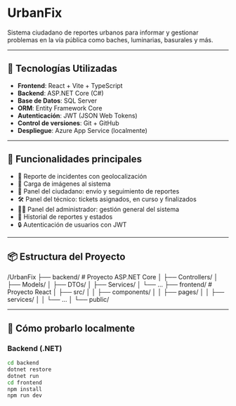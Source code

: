 # UrbanFix

Sistema ciudadano de reportes urbanos para informar y gestionar problemas en la vía pública como baches, luminarias, basurales y más.

---

## 🚀 Tecnologías Utilizadas

- **Frontend**: React + Vite + TypeScript
- **Backend**: ASP.NET Core (C#)
- **Base de Datos**: SQL Server
- **ORM**: Entity Framework Core
- **Autenticación**: JWT (JSON Web Tokens)
- **Control de versiones**: Git + GitHub
- **Despliegue**: Azure App Service (localmente)

---

## 🎯 Funcionalidades principales

- 📍 Reporte de incidentes con geolocalización
- 📸 Carga de imágenes al sistema
- 👤 Panel del ciudadano: envío y seguimiento de reportes
- 🛠️ Panel del técnico: tickets asignados, en curso y finalizados
- 🧑‍💼 Panel del administrador: gestión general del sistema
- 📄 Historial de reportes y estados
- 🔒 Autenticación de usuarios con JWT

---

## 📦 Estructura del Proyecto
/UrbanFix
├── backend/ # Proyecto ASP.NET Core
│ ├── Controllers/
│ ├── Models/
│ ├── DTOs/
│ ├── Services/
│ └── ...
├── frontend/ # Proyecto React
│ ├── src/
│ │ ├── components/
│ │ ├── pages/
│ │ ├── services/
│ │ └── ...
│ └── public/


---

## 🧪 Cómo probarlo localmente

### Backend (.NET)

```bash
cd backend
dotnet restore
dotnet run
cd frontend
npm install
npm run dev

